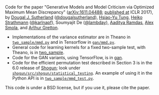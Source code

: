 Code for the paper "Generative Models and Model Criticism via Optimized Maximum Mean Discrepancy" ([arXiv:1611.04488](https://arxiv.org/abs/1611.04488); [published at](https://openreview.net/forum?id=HJWHIKqgl) ICLR 2017), by [Dougal J. Sutherland](http://www.gatsby.ucl.ac.uk/~dougals/) ([@dougalsutherland](https://github.com/dougalsutherland)), [Hsiao-Yu Tung](http://sfish0101.bitbucket.io/), [Heiko Strathmann](http://herrstrathmann.de/about/) ([@karlnapf](https://github.com/karlnapf)), Soumyajit De ([@lambday](https://github.com/lambday)), [Aaditya Ramdas](https://people.eecs.berkeley.edu/~aramdas/), [Alex Smola](https://alex.smola.org/), and [Arthur Gretton](http://www.gatsby.ucl.ac.uk/~gretton/).

- Implementations of the variance estimator are in Theano in [`two_sample/mmd.py`](two_sample/mmd.py) and in Tensorflow in [`gan/mmd.py`](gan/mmd.py).
- General code for learning kernels for a fixed two-sample test, with Theano, is in [two_sample](two_sample).
- Code for the GAN variants, using TensorFlow, is in [gan](gan).
- Code for the efficient permutation test described in Section 3 is in the 6.0 release of [Shogun](http://shogun.ml); look under [`shogun/src/shogun/statistical_testing`](https://github.com/shogun-toolbox/shogun/tree/develop/src/shogun/statistical_testing). An example of using it in the Python API is in [`two_sample/mmd_test.py`](two_sample/mmd_test.py).

This code is under a BSD license, but if you use it, please cite the paper.
